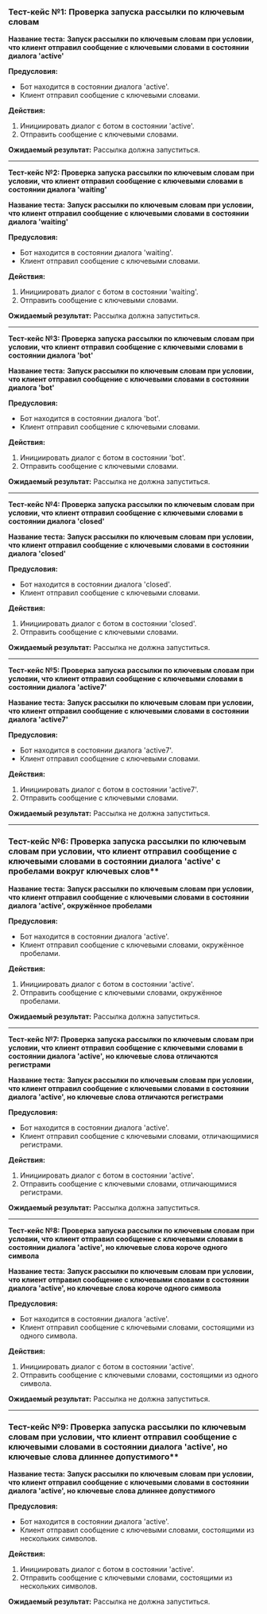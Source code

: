 ### Тест-кейс №1: Проверка запуска рассылки по ключевым словам

**Название теста:** **Запуск рассылки по ключевым словам при условии, что клиент отправил сообщение с ключевыми словами в состоянии диалога 'active'**

**Предусловия:**
- Бот находится в состоянии диалога 'active'.
- Клиент отправил сообщение с ключевыми словами.

**Действия:**
1. Инициировать диалог с ботом в состоянии 'active'.
2. Отправить сообщение с ключевыми словами.

**Ожидаемый результат:**
Рассылка должна запуститься.

---

**Тест-кейс №2: Проверка запуска рассылки по ключевым словам при условии, что клиент отправил сообщение с ключевыми словами в состоянии диалога 'waiting'**

**Название теста:** **Запуск рассылки по ключевым словам при условии, что клиент отправил сообщение с ключевыми словами в состоянии диалога 'waiting'**

**Предусловия:**
- Бот находится в состоянии диалога 'waiting'.
- Клиент отправил сообщение с ключевыми словами.

**Действия:**
1. Инициировать диалог с ботом в состоянии 'waiting'.
2. Отправить сообщение с ключевыми словами.

**Ожидаемый результат:**
Рассылка должна запуститься.

---

**Тест-кейс №3: Проверка запуска рассылки по ключевым словам при условии, что клиент отправил сообщение с ключевыми словами в состоянии диалога 'bot'**

**Название теста:** **Запуск рассылки по ключевым словам при условии, что клиент отправил сообщение с ключевыми словами в состоянии диалога 'bot'**

**Предусловия:**
- Бот находится в состоянии диалога 'bot'.
- Клиент отправил сообщение с ключевыми словами.

**Действия:**
1. Инициировать диалог с ботом в состоянии 'bot'.
2. Отправить сообщение с ключевыми словами.

**Ожидаемый результат:**
Рассылка не должна запуститься.

---

**Тест-кейс №4: Проверка запуска рассылки по ключевым словам при условии, что клиент отправил сообщение с ключевыми словами в состоянии диалога 'closed'**

**Название теста:** **Запуск рассылки по ключевым словам при условии, что клиент отправил сообщение с ключевыми словами в состоянии диалога 'closed'**

**Предусловия:**
- Бот находится в состоянии диалога 'closed'.
- Клиент отправил сообщение с ключевыми словами.

**Действия:**
1. Инициировать диалог с ботом в состоянии 'closed'.
2. Отправить сообщение с ключевыми словами.

**Ожидаемый результат:**
Рассылка не должна запуститься.

---

**Тест-кейс №5: Проверка запуска рассылки по ключевым словам при условии, что клиент отправил сообщение с ключевыми словами в состоянии диалога 'active7'**

**Название теста:** **Запуск рассылки по ключевым словам при условии, что клиент отправил сообщение с ключевыми словами в состоянии диалога 'active7'**

**Предусловия:**
- Бот находится в состоянии диалога 'active7'.
- Клиент отправил сообщение с ключевыми словами.

**Действия:**
1. Инициировать диалог с ботом в состоянии 'active7'.
2. Отправить сообщение с ключевыми словами.

**Ожидаемый результат:**
Рассылка не должна запуститься.

---

### Тест-кейс №6: Проверка запуска рассылки по ключевым словам при условии, что клиент отправил сообщение с ключевыми словами в состоянии диалога 'active' с пробелами вокруг ключевых слов**

**Название теста:** **Запуск рассылки по ключевым словам при условии, что клиент отправил сообщение с ключевыми словами в состоянии диалога 'active', окружённое пробелами**

**Предусловия:**
- Бот находится в состоянии диалога 'active'.
- Клиент отправил сообщение с ключевыми словами, окружённое пробелами.

**Действия:**
1. Инициировать диалог с ботом в состоянии 'active'.
2. Отправить сообщение с ключевыми словами, окружённое пробелами.

**Ожидаемый результат:**
Рассылка должна запуститься.

---

**Тест-кейс №7: Проверка запуска рассылки по ключевым словам при условии, что клиент отправил сообщение с ключевыми словами в состоянии диалога 'active', но ключевые слова отличаются регистрами**

**Название теста:** **Запуск рассылки по ключевым словам при условии, что клиент отправил сообщение с ключевыми словами в состоянии диалога 'active', но ключевые слова отличаются регистрами**

**Предусловия:**
- Бот находится в состоянии диалога 'active'.
- Клиент отправил сообщение с ключевыми словами, отличающимися регистрами.

**Действия:**
1. Инициировать диалог с ботом в состоянии 'active'.
2. Отправить сообщение с ключевыми словами, отличающимися регистрами.

**Ожидаемый результат:**
Рассылка должна запуститься.

---

**Тест-кейс №8: Проверка запуска рассылки по ключевым словам при условии, что клиент отправил сообщение с ключевыми словами в состоянии диалога 'active', но ключевые слова короче одного символа**

**Название теста:** **Запуск рассылки по ключевым словам при условии, что клиент отправил сообщение с ключевыми словами в состоянии диалога 'active', но ключевые слова короче одного символа**

**Предусловия:**
- Бот находится в состоянии диалога 'active'.
- Клиент отправил сообщение с ключевыми словами, состоящими из одного символа.

**Действия:**
1. Инициировать диалог с ботом в состоянии 'active'.
2. Отправить сообщение с ключевыми словами, состоящими из одного символа.

**Ожидаемый результат:**
Рассылка не должна запуститься.

---

### Тест-кейс №9: Проверка запуска рассылки по ключевым словам при условии, что клиент отправил сообщение с ключевыми словами в состоянии диалога 'active', но ключевые слова длиннее допустимого**

**Название теста:** **Запуск рассылки по ключевым словам при условии, что клиент отправил сообщение с ключевыми словами в состоянии диалога 'active', но ключевые слова длиннее допустимого**

**Предусловия:**
- Бот находится в состоянии диалога 'active'.
- Клиент отправил сообщение с ключевыми словами, состоящими из нескольких символов.

**Действия:**
1. Инициировать диалог с ботом в состоянии 'active'.
2. Отправить сообщение с ключевыми словами, состоящими из нескольких символов.

**Ожидаемый результат:**
Рассылка не должна запуститься.